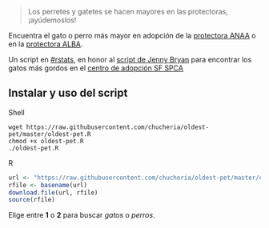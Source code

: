 
<!-- README.md is generated from README.Rmd. Please edit that file -->
> Los perretes y gatetes se hacen mayores en las protectoras, ¡ayúdemoslos!

Encuentra el gato o perro más mayor en adopción de la [protectora ANAA](http://www.anaaweb.org/) o en la [protectora ALBA](http://www.albaonline.org/).

Un script en [\#rstats](https://twitter.com/hashtag/rstats), en honor al [script de Jenny Bryan](https://github.com/jennybc/fattest-cat) para encontrar los gatos más gordos en el [centro de adopción SF SPCA](https://www.sfspca.org/adoptions/cats)

Instalar y uso del script
-------------------------

Shell

    wget https://raw.githubusercontent.com/chucheria/oldest-pet/master/oldest-pet.R
    chmod +x oldest-pet.R
    ./oldest-pet.R

R

``` r
url <- "https://raw.githubusercontent.com/chucheria/oldest-pet/master/oldest-pet.R"
rfile <- basename(url)
download.file(url, rfile)
source(rfile)
```

Elige entre **1** o **2** para buscar *gatos* o *perros*.
